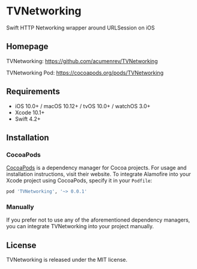 # TVNetworking
Swift HTTP Networking wrapper around URLSession on iOS

## Homepage
TVNetworking: https://github.com/acumenrev/TVNetworking

TVNetworking Pod: https://cocoapods.org/pods/TVNetworking

## Requirements

- iOS 10.0+ / macOS 10.12+ / tvOS 10.0+ / watchOS 3.0+
- Xcode 10.1+
- Swift 4.2+

## Installation

### CocoaPods

[CocoaPods](https://cocoapods.org) is a dependency manager for Cocoa projects. For usage and installation instructions, visit their website. To integrate Alamofire into your Xcode project using CocoaPods, specify it in your `Podfile`:

```ruby
pod 'TVNetworking', '~> 0.0.1'
```

### Manually

If you prefer not to use any of the aforementioned dependency managers, you can integrate TVNetworking into your project manually.

## License

TVNetworking is released under the MIT license.
